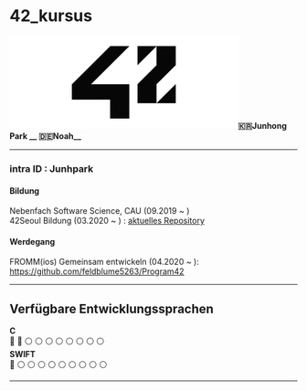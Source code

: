 # 42_kursus
<img src="https://github.com/feldblume5263/42_cursus/blob/master/.42seoul_logo.png?raw=true" width= "400">**:kr:Junhong Park __ :de:Noah__**
   
*********************
### **intra ID : Junhpark**   

#### Bildung
Nebenfach Software Science, CAU (09.2019 ~  )   
42Seoul Bildung (03.2020 ~  ) : [aktuelles Repository](https://github.com/feldblume5263/42_cursus)   
   
#### Werdegang
FROMM(ios) Gemeinsam entwickeln (04.2020 ~ ): <https://github.com/feldblume5263/Program42>
   
*********************
   
## Verfügbare Entwicklungssprachen
**C**   
 :red_circle: :red_circle: :white_circle: :white_circle: :white_circle: :white_circle: :white_circle: :white_circle: :white_circle: :white_circle:   
**SWIFT**   
 :red_circle: :white_circle: :white_circle: :white_circle: :white_circle: :white_circle: :white_circle: :white_circle: :white_circle: :white_circle:   
    
*********************
